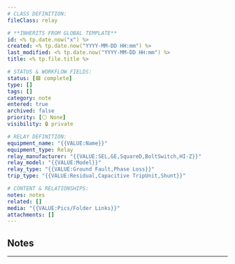 ```yaml
---
# CLASS DEFINITION:
fileClass: relay

# **INHERITS FROM GLOBAL TEMPLATE**
id: <% tp.date.now("x") %>
created: <% tp.date.now("YYYY-MM-DD HH:mm") %>
last_modified: <% tp.date.now("YYYY-MM-DD HH:mm") %>
title: <% tp.file.title %>

# STATUS & WORKFLOW FIELDS:
status: [🟩 complete]
type: []
tags: []
category: note
entered: true
archived: false
priority: [⚪ None]
visibility: 🔒 private

# RELAY DEFINITION:
equipment_name: "{{VALUE:Name}}"
equipment_type: Relay
relay_manufacturer: "{{VALUE:SEL,GE,SquareD,BoltSwitch,HI-Z}}"
relay_model: "{{VALUE:Model}}"
relay_type: "{{VALUE:Ground Fault,Phase Loss}}"
trip_type: "{{VALUE:Residual,Capacitive TripUnit,Shunt}}"

# CONTENT & RELATIONSHIPS:
notes: notes
related: []
media: "{{VALUE:Pics/Folder Links}}"
attachments: []
---
```


## Notes
---


